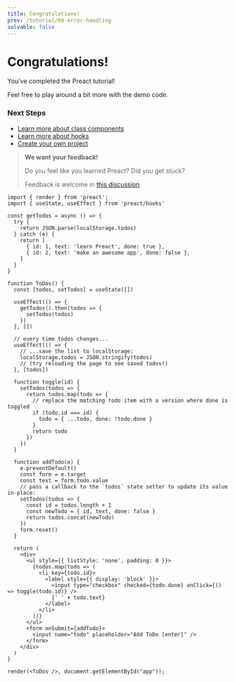 ```yaml
---
title: Congratulations!
prev: /tutorial/09-error-handling
solvable: false
---
```


# Congratulations!

You've completed the Preact tutorial!

Feel free to play around a bit more with the demo code.

### Next Steps

- [Learn more about class components](/guide/v10/components)
- [Learn more about hooks](/guide/v10/hooks)
- [Create your own project](https://vite.new/preact)

> **We want your feedback!**
>
> Do you feel like you learned Preact? Did you get stuck?
>
> Feedback is welcome in [this discussion](https://github.com/preactjs/preact-www/discussions/815).



```jsx:repl-initial
import { render } from 'preact';
import { useState, useEffect } from 'preact/hooks'

const getTodos = async () => {
  try {
    return JSON.parse(localStorage.todos)
  } catch (e) {
    return [
      { id: 1, text: 'learn Preact', done: true },
      { id: 2, text: 'make an awesome app', done: false },
    ]
  }
}

function ToDos() {
  const [todos, setTodos] = useState([])

  useEffect(() => {
    getTodos().then(todos => {
      setTodos(todos)
    })
  }, [])

  // every time todos changes...
  useEffect(() => {
    // ...save the list to localStorage:
    localStorage.todos = JSON.stringify(todos)
    // (try reloading the page to see saved todos!)
  }, [todos])

  function toggle(id) {
    setTodos(todos => {
      return todos.map(todo => {
        // replace the matching todo item with a version where done is toggled
        if (todo.id === id) {
          todo = { ...todo, done: !todo.done }
        }
        return todo
      })
    })
  }

  function addTodo(e) {
    e.preventDefault()
    const form = e.target
    const text = form.todo.value
    // pass a callback to the `todos` state setter to update its value in-place:
    setTodos(todos => {
      const id = todos.length + 1
      const newTodo = { id, text, done: false }
      return todos.concat(newTodo)
    })
    form.reset()
  }

  return (
    <div>
      <ul style={{ listStyle: 'none', padding: 0 }}>
        {todos.map(todo => (
          <li key={todo.id}>
            <label style={{ display: 'block' }}>
              <input type="checkbox" checked={todo.done} onClick={() => toggle(todo.id)} />
              {' ' + todo.text}
            </label>
          </li>
        ))}
      </ul>
      <form onSubmit={addTodo}>
        <input name="todo" placeholder="Add ToDo [enter]" />
      </form>
    </div>
  )
}

render(<ToDos />, document.getElementById("app"));
```
